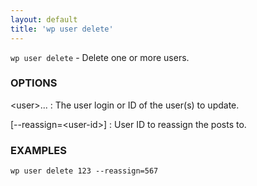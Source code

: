 ```yaml
---
layout: default
title: 'wp user delete'
---
```


`wp user delete` - Delete one or more users.

### OPTIONS

&lt;user&gt;...
: The user login or ID of the user(s) to update.

[\--reassign=&lt;user-id&gt;]
: User ID to reassign the posts to.

### EXAMPLES

    wp user delete 123 --reassign=567

